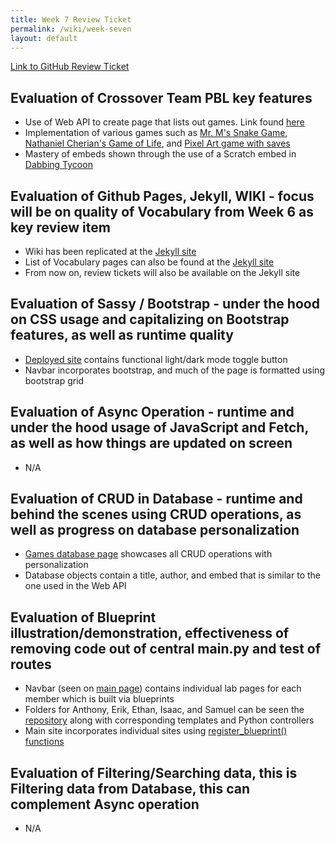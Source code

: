 ```yaml
---
title: Week 7 Review Ticket
permalink: /wiki/week-seven
layout: default
---
```


[Link to GitHub Review Ticket](https://github.com/tonyhieu/csp-anthonys-harem/issues/24)

## Evaluation of Crossover Team PBL key features
- Use of Web API to create page that lists out games. Link found [here](https://www.anthonysharem.cf/games)
- Implementation of various games such as [Mr. M's Snake Game](https://www.anthonysharem.cf/game/2), [Nathaniel Cherian's Game of Life](https://www.anthonysharem.cf/game/3), and [Pixel Art game with saves](https://www.anthonysharem.cf/game/4)
- Mastery of embeds shown through the use of a Scratch embed in [Dabbing Tycoon](https://www.anthonysharem.cf/game/1)

## Evaluation of Github Pages, Jekyll, WIKI - focus will be on quality of Vocabulary from Week 6 as key review item
- Wiki has been replicated at the [Jekyll site](https://maboinjd.github.io/wiki/home)
- List of Vocabulary pages can also be found at the [Jekyll site](https://maboinjd.github.io/vocab)
- From now on, review tickets will also be available on the Jekyll site

## Evaluation of Sassy / Bootstrap - under the hood on CSS usage and capitalizing on Bootstrap features, as well as runtime quality
- [Deployed site](https://www.anthonysharem.cf) contains functional light/dark mode toggle button
- Navbar incorporates bootstrap, and much of the page is formatted using bootstrap grid

## Evaluation of Async Operation - runtime and under the hood usage of JavaScript and Fetch, as well as how things are updated on screen
- N/A

## Evaluation of CRUD in Database - runtime and behind the scenes using CRUD operations, as well as progress on database personalization
- [Games database page](https://www.anthonysharem.cf/games_database) showcases all CRUD operations with personalization
- Database objects contain a title, author, and embed that is similar to the one used in the Web API

## Evaluation of Blueprint illustration/demonstration, effectiveness of removing code out of central main.py and test of routes
- Navbar (seen on [main page](https://www.anthonysharem.cf/)) contains individual lab pages for each member which is built via blueprints
- Folders for Anthony, Erik, Ethan, Isaac, and Samuel can be seen the [repository](https://github.com/tonyhieu/csp-anthonys-harem) along with corresponding templates and Python controllers
- Main site incorporates individual sites using [register_blueprint() functions](https://github.com/tonyhieu/csp-anthonys-harem/blob/cd4c2f4cc735768ec15a2b6f62e793e3d9eeba96/app.py#L164-L169)

## Evaluation of Filtering/Searching data, this is Filtering data from Database, this can complement Async operation
- N/A